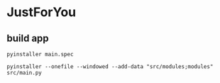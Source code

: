 # JustForYou

## build app

```shell
pyinstaller main.spec
```

```shell
pyinstaller --onefile --windowed --add-data "src/modules;modules" src/main.py
```